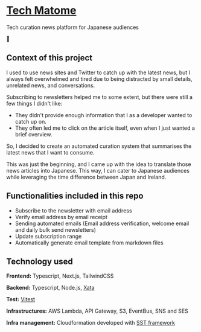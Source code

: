 # [Tech Matome](https://techmatome.com/)
Tech curation news platform for Japanese audiences

<icon>📱</icon>

## Context of this project
I used to use news sites and Twitter to catch up with the latest news, but I always felt overwhelmed and tired due to being distracted by small details, unrelated news, and conversations. 

Subscribing to newsletters helped me to some extent, but there were still a few things I didn't like:

- They didn't provide enough information that I as a developer wanted to catch up on.
- They often led me to click on the article itself, even when I just wanted a brief overview.

So, I decided to create an automated curation system that summarises the latest news that I want to consume. 

This was just the beginning, and I came up with the idea to translate those news articles into Japanese. This way, I can cater to Japanese audiences while leveraging the time difference between Japan and Ireland.

## Functionalities included in this repo

- Subscribe to the newsletter with email address
- Verify email address by email receipt
- Sending automated emails (Email address verification, welcome email and daily bulk send newsletters)
- Update subscription range
- Automatically generate email template from markdown files

## Technology used

**Frontend:** Typescript, Next.js, TailwindCSS

**Backend:** Typescript, Node.js, [Xata](https://xata.io/)

**Test:** [Vitest](https://vitest.dev/)

**Infrastructures:** AWS Lambda, API Gateway, S3, EventBus, SNS and SES

**Infra management:** Cloudformation developed with [SST framework](https://sst.dev/)

